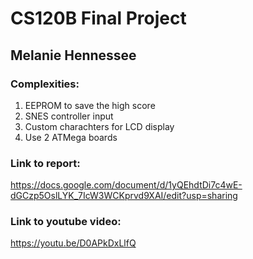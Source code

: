 # CS120B Final Project
## Melanie Hennessee

### Complexities:
1. EEPROM to save the high score
2. SNES controller input
3. Custom charachters for LCD display
4. Use 2 ATMega boards

### Link to report:
https://docs.google.com/document/d/1yQEhdtDi7c4wE-dGCzp5OslLYK_7IcW3WCKprvd9XAI/edit?usp=sharing

### Link to youtube video:
https://youtu.be/D0APkDxLlfQ